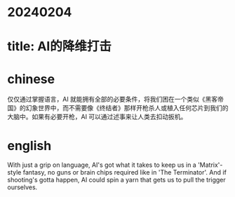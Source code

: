 # 20240204
# title: AI的降维打击
# chinese

仅仅通过掌握语言，AI 就能拥有全部的必要条件，将我们困在一个类似《黑客帝国》的幻象世界中，而不需要像《终结者》那样开枪杀人或植入任何芯片到我们的大脑中。如果有必要开枪，AI 可以通过述事来让人类去扣动扳机。

# english
With just a grip on language, AI's got what it takes to keep us in a 'Matrix'-style fantasy, no guns or brain chips required like in 'The Terminator'. And if shooting's gotta happen, AI could spin a yarn that gets us to pull the trigger ourselves.
